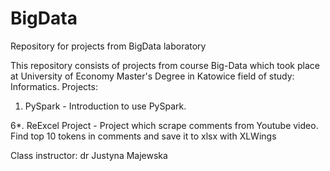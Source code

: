 # BigData
Repository for projects from BigData laboratory

This repository consists of projects from course Big-Data which took place at University of Economy Master's Degree in Katowice field of study: Informatics.
Projects:
1. PySpark - Introduction to use PySpark. 

6*. ReExcel Project - Project which scrape comments from Youtube video. Find top 10 tokens in comments and save it to xlsx with XLWings 

Class instructor: dr Justyna Majewska
